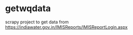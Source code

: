 # getwqdata
scrapy project to get data from https://indiawater.gov.in/IMISReports/IMISReportLogin.aspx
